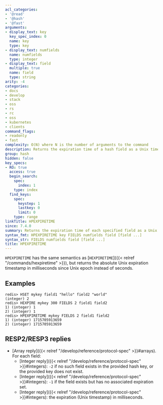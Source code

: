 ```yaml
---
acl_categories:
- '@read'
- '@hash'
- '@fast'
arguments:
- display_text: key
  key_spec_index: 0
  name: key
  type: key
- display_text: numfields
  name: numfields
  type: integer
- display_text: field
  multiple: true
  name: field
  type: string
arity: -4
categories:
- docs
- develop
- stack
- oss
- rs
- rc
- oss
- kubernetes
- clients
command_flags:
- readonly
- fast
complexity: O(N) where N is the number of arguments to the command
description: Returns the expiration time of a hash field as a Unix timestamp, in msec.
group: hash
hidden: false
key_specs:
- RO: true
  access: true
  begin_search:
    spec:
      index: 1
    type: index
  find_keys:
    spec:
      keystep: 1
      lastkey: 0
      limit: 0
    type: range
linkTitle: HPEXPIRETIME
since: 7.4.0
summary: Returns the expiration time of each specified field as a Unix timestamp in milliseconds
syntax_fmt: HPEXPIRETIME key FIELDS numfields field [field ...]
syntax_str: FIELDS numfields field [field ...]
title: HPEXPIRETIME
---
```

`HPEXPIRETIME` has the same semantics as [`HEXPIRETIME`]({{< relref "/commands/hexpiretime" >}}), but returns the absolute Unix expiration timestamp in milliseconds since Unix epoch instead of seconds.

## Examples

```
redis> HSET mykey field1 "hello" field2 "world"
(integer) 2
redis> HEXPIRE mykey 300 FIELDS 2 field1 field2
1) (integer) 1
2) (integer) 1
redis> HPEXPIRETIME mykey FIELDS 2 field1 field2
1) (integer) 1715705913659
2) (integer) 1715705913659
```

## RESP2/RESP3 replies

* [Array reply]({{< relref "/develop/reference/protocol-spec" >}}#arrays). For each field:
    - [Integer reply]({{< relref "/develop/reference/protocol-spec" >}}#integers): `-2` if no such field exists in the provided hash key, or the provided key does not exist.
    - [Integer reply]({{< relref "/develop/reference/protocol-spec" >}}#integers): `-1` if the field exists but has no associated expiration set.
    - [Integer reply]({{< relref "/develop/reference/protocol-spec" >}}#integers): the expiration (Unix timestamp) in milliseconds.
